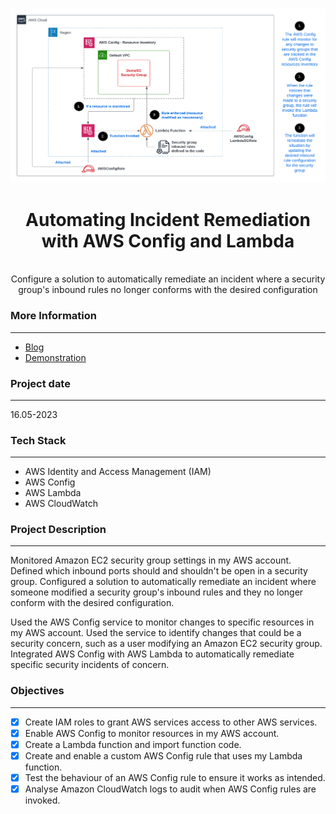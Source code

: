 <br />

![Architecture Diagram](Architecture.png)
  <h1 align="center">Automating Incident Remediation with AWS Config and Lambda</h1>
  <p align="center">
    <br />
    Configure a solution to automatically remediate an incident where a security group's inbound rules no longer conforms with the desired configuration
  </p>
</p>

### More Information
------------------
- [Blog](https://blog.digitalden.cloud/automating-incident-remediation-with-aws-config-and-lambda-9efc077b72e9)
- [Demonstration](https://www.youtube.com/channel/UCHoxUz0IfdhOieSXox_mwSw)

### Project date
------------------
16.05-2023

### Tech Stack
------------------
- AWS Identity and Access Management (IAM)
- AWS Config
- AWS Lambda
- AWS CloudWatch

### Project Description
-----------------
Monitored Amazon EC2 security group settings in my AWS account. Defined which inbound ports should and shouldn't be open in a security group. Configured a solution to automatically remediate an incident where someone modified a security group's inbound rules and they no longer conform with the desired configuration.

Used the AWS Config service to monitor changes to specific resources in my AWS account. Used the service to identify changes that could be a security concern, such as a user modifying an Amazon EC2 security group. Integrated AWS Config with AWS Lambda to automatically remediate specific security incidents of concern.

### Objectives
-----------------
- [x] Create IAM roles to grant AWS services access to other AWS services.
- [x] Enable AWS Config to monitor resources in my AWS account.
- [x] Create a Lambda function and import function code.
- [x] Create and enable a custom AWS Config rule that uses my Lambda function.
- [x] Test the behaviour of an AWS Config rule to ensure it works as intended.
- [x] Analyse Amazon CloudWatch logs to audit when AWS Config rules are invoked.
